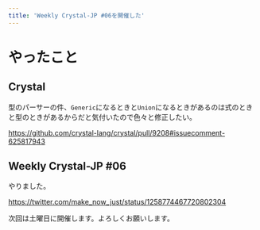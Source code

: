 ```yaml
---
title: 'Weekly Crystal-JP #06を開催した'
---
```


# やったこと

## Crystal

型のパーサーの件、`Generic`になるときと`Union`になるときがあるのは式のときと型のときがあるからだと気付いたので色々と修正したい。

<https://github.com/crystal-lang/crystal/pull/9208#issuecomment-625817943>

## Weekly Crystal-JP #06

やりました。

<https://twitter.com/make_now_just/status/1258774467720802304>

次回は土曜日に開催します。よろしくお願いします。
